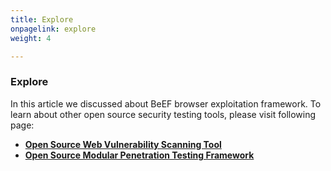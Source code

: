 ```yaml
---
title: Explore
onpagelink: explore
weight: 4

---
```


### **Explore**

In this article we discussed about BeEF browser exploitation framework. To learn about other open source security testing tools, please visit following page:

*   **[Open Source Web Vulnerability Scanning Tool](https://products.containerize.com/security-testing-tools/snyk/)**
*   **[Open Source Modular Penetration Testing Framework](https://products.containerize.com/security-testing-tools/metasploit/)**